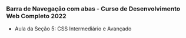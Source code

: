 ### Barra de Navegação com abas - Curso de Desenvolvimento Web Completo 2022 ###

- Aula da Seção 5: CSS Intermediário e Avançado